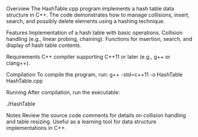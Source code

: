 Overview
The HashTable.cpp program implements a hash table data structure in C++. The code demonstrates how to manage collisions, insert, search, and possibly delete elements using a hashing technique.

Features
Implementation of a hash table with basic operations.
Collision handling (e.g., linear probing, chaining).
Functions for insertion, search, and display of hash table contents.

Requirements
C++ compiler supporting C++11 or later (e.g., g++ or clang++).

Compilation
To compile the program, run:
g++ -std=c++11 -o HashTable HashTable.cpp

Running
After compilation, run the executable:

./HashTable

Notes
Review the source code comments for details on collision handling and table resizing.
Useful as a learning tool for data structure implementations in C++.
